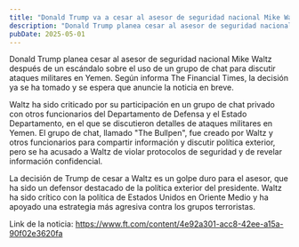 ```yaml
---
title: "Donald Trump va a cesar al asesor de seguridad nacional Mike Waltz"
description: "Donald Trump planea cesar al asesor de seguridad nacional Mike Waltz después de un escándalo sobre el uso de un grupo de chat para discutir ataques militares en Yemen."
pubDate: 2025-05-01
---
```


Donald Trump planea cesar al asesor de seguridad nacional Mike Waltz después de un escándalo sobre el uso de un grupo de chat para discutir ataques militares en Yemen. Según informa The Financial Times, la decisión ya se ha tomado y se espera que anuncie la noticia en breve.

Waltz ha sido criticado por su participación en un grupo de chat privado con otros funcionarios del Departamento de Defensa y el Estado Departamento, en el que se discutieron detalles de ataques militares en Yemen. El grupo de chat, llamado "The Bullpen", fue creado por Waltz y otros funcionarios para compartir información y discutir política exterior, pero se ha acusado a Waltz de violar protocolos de seguridad y de revelar información confidencial.

La decisión de Trump de cesar a Waltz es un golpe duro para el asesor, que ha sido un defensor destacado de la política exterior del presidente. Waltz ha sido crítico con la política de Estados Unidos en Oriente Medio y ha apoyado una estrategia más agresiva contra los grupos terroristas.

Link de la noticia: https://www.ft.com/content/4e92a301-acc8-42ee-a15a-90f02e3620fa